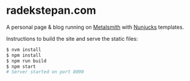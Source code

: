 # radekstepan.com

A personal page & blog running on [Metalsmith](http://www.metalsmith.io/) with [Nunjucks](https://mozilla.github.io/nunjucks/) templates.

Instructions to build the site and serve the static files:

```bash
$ nvm install
$ npm install
$ npm run build
$ npm start
# Server started on port 8090
```
